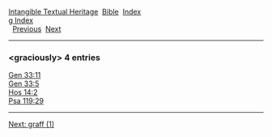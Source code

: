 [Intangible Textual Heritage](../../index)  [Bible](../index) 
[Index](index)   
[g Index](_g_)  
  [Previous](c04885)  [Next](c04887) 

------------------------------------------------------------------------

### &lt;graciously&gt; 4 entries

[Gen 33:11](../kjv/gen033.htm#011)  
[Gen 33:5](../kjv/gen033.htm#005)  
[Hos 14:2](../kjv/hos014.htm#002)  
[Psa 119:29](../kjv/psa119.htm#029)  

------------------------------------------------------------------------

[Next: graff (1)](c04887)
